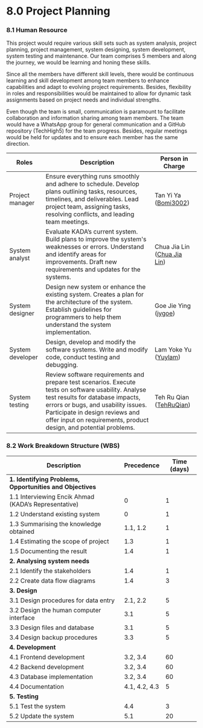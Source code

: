 # 8.0 Project Planning

### 8.1 Human Resource
This project would require various skill sets such as system analysis, project planning, project management, system designing, system development, system testing and maintenance. Our team comprises 5 members and along the journey, we would be learning and honing these skills. 

Since all the members have different skill levels, there would be continuous learning and skill development among team members to enhance capabilities and adapt to evolving project requirements. Besides, flexibility in roles and responsibilities would be maintained to allow for dynamic task assignments based on project needs and individual strengths.

Even though the team is small, communication is paramount to facilitate collaboration and information sharing among team members. The team would have a WhatsApp group for general communication and a GitHub repository (TechHigh5) for the team progress. Besides, regular meetings would be held for updates and to ensure each member has the same direction.

| Roles            | Description                                                                                                                                           | Person in Charge            |
|------------------|-------------------------------------------------------------------------------------------------------------------------------------------------------|-----------------------------|
| Project manager  | Ensure everything runs smoothly and adhere to schedule. Develop plans outlining tasks, resources, timelines, and deliverables. Lead project team, assigning tasks, resolving conflicts, and leading team meetings. | Tan Yi Ya ([Bomi3002](https://github.com/Bomi3002))        |
| System analyst   | Evaluate KADA’s current system. Build plans to improve the system's weaknesses or errors. Understand and identify areas for improvements. Draft new requirements and updates for the systems. | Chua Jia Lin ([Chua Jia Lin](https://github.com/ChuaJiaLin)) |
| System designer  | Design new system or enhance the existing system. Creates a plan for the architecture of the system. Establish guidelines for programmers to help them understand the system implementation. | Goe Jie Ying ([jygoe](https://github.com/jygoe))        |
| System developer | Design, develop and modify the software systems. Write and modify code, conduct testing and debugging.                                                | Lam Yoke Yu ([Yuylam](https://github.com/Yuylam))        |
| System testing   | Review software requirements and prepare test scenarios. Execute tests on software usability. Analyse test results for database impacts, errors or bugs, and usability issues. Participate in design reviews and offer input on requirements, product design, and potential problems. | Teh Ru Qian ([TehRuQian](https://github.com/TehRuQian))     |

### 8.2 Work Breakdown Structure (WBS)
| Description                                              | Precedence         | Time (days) |
|----------------------------------------------------------|--------------------|-------------|
|**1. Identifying Problems, Opportunities and Objectives**    |                    |             |
| 1.1 Interviewing Encik Ahmad (KADA’s Representative)     | 0                  | 1           |
| 1.2 Understand existing system                           | 0                  | 1           |
| 1.3 Summarising the knowledge obtained                   | 1.1, 1.2           | 1           |
| 1.4 Estimating the scope of project                      | 1.3                | 1           |
| 1.5 Documenting the result                               | 1.4                | 1           |
| **2. Analysing system needs**                                |                    |             |
| 2.1 Identify the stakeholders                            | 1.4                | 1           |
| 2.2 Create data flow diagrams                            | 1.4                | 3           |
| **3. Design**                                                |                    |             |
| 3.1 Design procedures for data entry                     | 2.1, 2.2           | 5           |
| 3.2 Design the human computer interface                  | 3.1                | 5           |
| 3.3 Design files and database                            | 3.1                | 5           |
| 3.4 Design backup procedures                             | 3.3                | 5           |
| **4. Development**                                           |                    |             |
| 4.1 Frontend development                                 | 3.2, 3.4           | 60          |
| 4.2 Backend development                                  | 3.2, 3.4           | 60          |
| 4.3 Database implementation                              | 3.2, 3.4           | 60          |
| 4.4 Documentation                                        | 4.1, 4.2, 4.3      | 5           |
| **5. Testing**                                               |                    |             |
| 5.1 Test the system                                      | 4.4                | 3           |
| 5.2 Update the system                                    | 5.1                | 20          |


